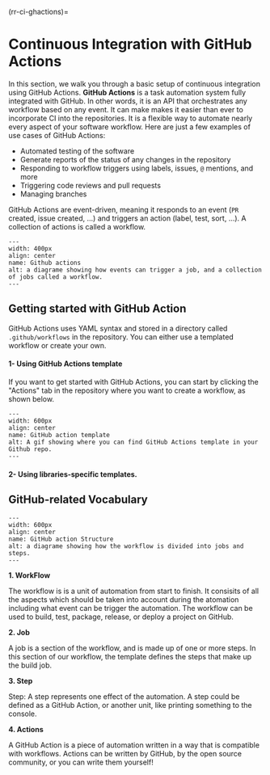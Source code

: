 (rr-ci-ghactions)=
# Continuous Integration with GitHub Actions

In this section, we walk you through a basic setup of continuous integration using GitHub Actions. **GitHub Actions** is a task automation system fully integrated with GitHub. In other words, it is an API that orchestrates any workflow based on any event. It can make makes it easier than ever to incorporate CI into the repositories. It is a flexible way to automate nearly every aspect of your software workflow. Here are just a few examples of use cases of GitHub Actions:

- Automated testing of the software
- Generate reports of the status of any changes in the repository
- Responding to workflow triggers using labels, issues, `@` mentions, and more
- Triggering code reviews and pull requests
- Managing branches

GitHub Actions are event-driven, meaning it responds to an event (`PR` created, issue created, ...) and triggers an action (label, test, sort, ...). A collection of actions is called a workflow.

```{figure} ../../figures/gih_action_diagrame.png
---
width: 400px
align: center
name: Github actions
alt: a diagrame showing how events can trigger a job, and a collection of jobs called a workflow.
---
```

## Getting started with GitHub Action

GitHub Actions uses YAML syntax and stored in a directory called `.github/workflows` in the repository. You can either use a templated workflow or create your own.

#### 1- Using GitHub Actions template

If you want to get started with GitHub Actions, you can start by clicking the "Actions" tab in the repository where you want to create a workflow, as shown below.

```{figure} ../../figures/gifs/start_ghactions.gif
---
width: 600px
align: center
name: GitHub action template
alt: A gif showing where you can find GitHub Actions template in your Github repo.
---
```

#### 2- Using libraries-specific templates.

## GitHub-related Vocabulary

```{figure} ../../figures/gh_actions_structure.png
---
width: 600px
align: center
name: GitHub action Structure
alt: a diagrame showing how the workflow is divided into jobs and steps.
---
```

**1. WorkFlow**

The workflow is is a unit of automation from start to finish. It consisits of all the aspects which should be taken into account during the atomation including what event can be trigger the automation. The workflow can be used to build, test, package, release, or deploy a project on GitHub.

**2. Job**

A job is a section of the workflow, and is made up of one or more steps. In this section of our workflow, the template defines the steps that make up the build job.

**3. Step**

Step: A step represents one effect of the automation. A step could be defined as a GitHub Action, or another unit, like printing something to the console.

**4. Actions**

A GitHub Action is a piece of automation written in a way that is compatible with workflows. Actions can be written by GitHub, by the open source community, or you can write them yourself!

